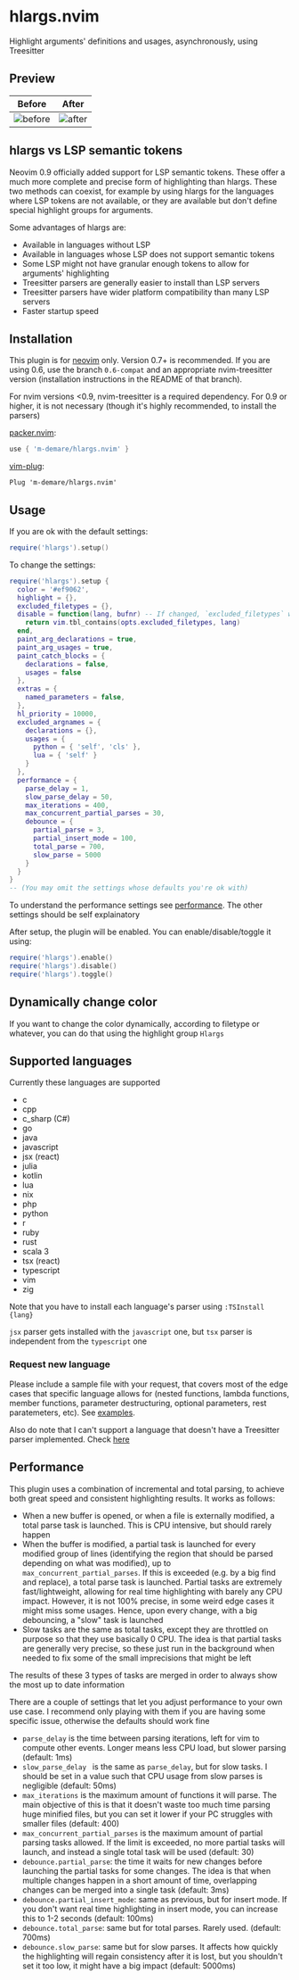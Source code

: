 # hlargs.nvim

Highlight arguments' definitions and usages, asynchronously, using Treesitter


## Preview

| Before | After |
| --- | ----------- |
| ![before](https://user-images.githubusercontent.com/34817965/153656813-8c037f48-70a8-486d-890a-484695b33067.png) | ![after](https://user-images.githubusercontent.com/34817965/153656820-65bc6144-c4e7-4b5c-a671-0ada8cd8c0eb.png) |


## hlargs vs LSP semantic tokens
Neovim 0.9 officially added support for LSP semantic tokens. These offer a much more
complete and precise form of highlighting than hlargs. These two methods can coexist,
for example by using hlargs for the languages where LSP tokens are not available, or
they are available but don't define special highlight groups for arguments.

Some advantages of hlargs are:

- Available in languages without LSP
- Available in languages whose LSP does not support semantic tokens
- Some LSP might not have granular enough tokens to allow for arguments' highlighting
- Treesitter parsers are generally easier to install than LSP servers
- Treesitter parsers have wider platform compatibility than many LSP servers
- Faster startup speed

## Installation
This plugin is for [neovim](https://neovim.io/) only. Version 0.7+ is recommended. If
you are using 0.6, use the branch `0.6-compat` and an appropriate nvim-treesitter
version (installation instructions in the README of that branch).

For nvim versions <0.9, nvim-treesitter is a required dependency. For 0.9 or higher,
it is not necessary (though it's highly recommended, to install the parsers)

[packer.nvim](https://github.com/wbthomason/packer.nvim):
```lua
use { 'm-demare/hlargs.nvim' }
```

[vim-plug](https://github.com/junegunn/vim-plug):
```vim
Plug 'm-demare/hlargs.nvim'
```

## Usage

If you are ok with the default settings:
```lua
require('hlargs').setup()
```

To change the settings:
```lua
require('hlargs').setup {
  color = '#ef9062',
  highlight = {},
  excluded_filetypes = {},
  disable = function(lang, bufnr) -- If changed, `excluded_filetypes` will be ignored
    return vim.tbl_contains(opts.excluded_filetypes, lang)
  end,
  paint_arg_declarations = true,
  paint_arg_usages = true,
  paint_catch_blocks = {
    declarations = false,
    usages = false
  },
  extras = {
    named_parameters = false,
  },
  hl_priority = 10000,
  excluded_argnames = {
    declarations = {},
    usages = {
      python = { 'self', 'cls' },
      lua = { 'self' }
    }
  },
  performance = {
    parse_delay = 1,
    slow_parse_delay = 50,
    max_iterations = 400,
    max_concurrent_partial_parses = 30,
    debounce = {
      partial_parse = 3,
      partial_insert_mode = 100,
      total_parse = 700,
      slow_parse = 5000
    }
  }
}
-- (You may omit the settings whose defaults you're ok with)
```

To understand the performance settings see [performance](#performance). The other settings should be
self explainatory

After setup, the plugin will be enabled. You can enable/disable/toggle it using:
```lua
require('hlargs').enable()
require('hlargs').disable()
require('hlargs').toggle()
```

## Dynamically change color
If you want to change the color dynamically, according to filetype or whatever, you can do that using the highlight group `Hlargs`

## Supported languages
Currently these languages are supported
- c
- cpp
- c_sharp (C#)
- go
- java
- javascript
- jsx (react)
- julia
- kotlin
- lua
- nix
- php
- python
- r
- ruby
- rust
- scala 3
- tsx (react)
- typescript
- vim
- zig

Note that you have to install each language's parser using `:TSInstall {lang}`

`jsx` parser gets installed with the `javascript` one, but `tsx` parser is independent from the
`typescript` one

### Request new language
Please include a sample file with your request, that covers most of the edge cases that specific
language allows for (nested functions, lambda functions, member functions, parameter destructuring,
optional parameters, rest paratemeters, etc). See
[examples](https://github.com/m-demare/hlargs.nvim/tree/main/testfiles).

Also do note that I can't support a language that doesn't have a Treesitter parser implemented.
Check [here](https://github.com/nvim-treesitter/nvim-treesitter#supported-languages)


## Performance
This plugin uses a combination of incremental and total parsing, to achieve both great speed and
consistent highlighting results. It works as follows:
- When a new buffer is opened, or when a file is externally modified, a total parse task is
  launched. This is CPU intensive, but should rarely happen
- When the buffer is modified, a partial task is launched for every modified group of lines
  (identifying the region that should be parsed depending on what was modified), up to
  `max_concurrent_partial_parses`. If this is exceeded (e.g. by a big find and replace), a total
  parse task is launched. Partial tasks are extremely fast/lightweight, allowing for real time
  highlighting with barely any CPU impact. However, it is not 100% precise, in some weird edge cases
  it might miss some usages. Hence, upon every change, with a big debouncing, a "slow" task is
  launched
- Slow tasks are the same as total tasks, except they are throttled on purpose so that they use
  basically 0 CPU. The idea is that partial tasks are generally very precise, so these just run in
  the background when needed to fix some of the small imprecisions that might be left

The results of these 3 types of tasks are merged in order to always show the most up to date
information

There are a couple of settings that let you adjust performance to your own use case. I recommend
only playing with them if you are having some specific issue, otherwise the defaults should work
fine
- `parse_delay` is the time between parsing iterations, left for vim to compute other events. Longer
  means less CPU load, but slower parsing (default: 1ms)
- `slow_parse_delay ` is the same as `parse_delay`, but for slow tasks. I should be set in a value
  such that CPU usage from slow parses is negligible (default: 50ms)
- `max_iterations` is the maximum amount of functions it will parse. The main objective of this is
  that it doesn't waste too much time parsing huge minified files, but you can set it lower if your
  PC struggles with smaller files (default: 400)
- `max_concurrent_partial_parses` is the maximum amount of partial parsing tasks allowed. If the
  limit is exceeded, no more partial tasks will launch, and instead a single total task will be used
  (default: 30)
- `debounce.partial_parse`: the time it waits for new changes before launching the partial tasks for
  some changes. The idea is that when multiple changes happen in a short amount of time, overlapping
  changes can be merged into a single task (default: 3ms)
- `debounce.partial_insert_mode`: same as previous, but for insert mode. If you don't want real time
  highlighting in insert mode, you can increase this to 1-2 seconds (default: 100ms)
- `debounce.total_parse`: same but for total parses. Rarely used. (default: 700ms)
- `debounce.slow_parse`: same but for slow parses. It affects how quickly the highlighting will
  regain consistency after it is lost, but you shouldn't set it too low, it might have a big impact
  (default: 5000ms)

